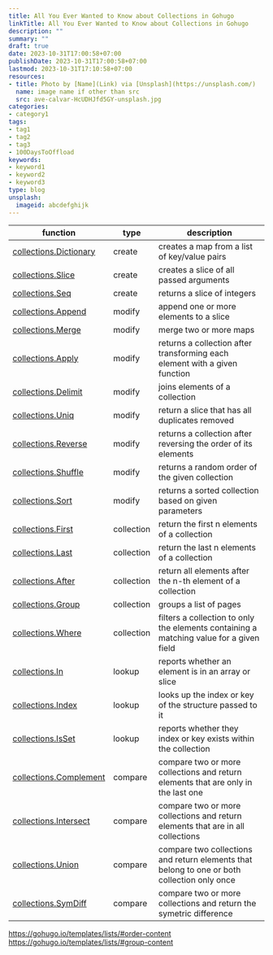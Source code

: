 ```yaml
---
title: All You Ever Wanted to Know about Collections in Gohugo
linkTitle: All You Ever Wanted to Know about Collections in Gohugo
description: ""
summary: ""
draft: true
date: 2023-10-31T17:00:58+07:00
publishDate: 2023-10-31T17:00:58+07:00
lastmod: 2023-10-31T17:10:58+07:00
resources:
- title: Photo by [Name](Link) via [Unsplash](https://unsplash.com/)
  name: image name if other than src
  src: ave-calvar-HcUDHJfd5GY-unsplash.jpg
categories:
- category1
tags:
- tag1
- tag2
- tag3
- 100DaysToOffload
keywords:
- keyword1
- keyword2
- keyword3
type: blog
unsplash:
  imageid: abcdefghijk
---
```


| function | type | description |
| --- | --- | --- |
| [collections.Dictionary]() | create | creates a map from a list of key/value pairs |
| [collections.Slice](https://gohugo.io/functions/collections/slice/) | create | creates a slice of all passed arguments |
| [collections.Seq]() | create | returns a slice of integers |
| [collections.Append](https://gohugo.io/functions/collections/append/) | modify | append one or more elements to a slice |
| [collections.Merge]() | modify | merge two or more maps |
| [collections.Apply]() | modify | returns a collection after transforming each element with a given function |
| [collections.Delimit]() | modify | joins elements of a collection |
| [collections.Uniq]() | modify | return a slice that has all duplicates removed |
| [collections.Reverse]() | modify | returns a collection after reversing the order of its elements |
| [collections.Shuffle]() | modify | returns a random order of the given collection |
| [collections.Sort]() | modify | returns a sorted collection based on given parameters |
| [collections.First]() | collection | return the first n elements of a collection |
| [collections.Last]() | collection | return the last n elements of a collection |
| [collections.After]() | collection | return all elements after the n-th element of a collection |
| [collections.Group]() | collection | groups a list of pages |
| [collections.Where]() | collection | filters a collection to only the elements containing a matching value for a given field |
| [collections.In]() | lookup | reports whether an element is in an array or slice |
| [collections.Index]() | lookup | looks up the index or key of the structure passed to it |
| [collections.IsSet]() | lookup | reports whether they index or key exists within the collection |
| [collections.Complement]() | compare | compare two or more collections and return elements that are only in the last one |
| [collections.Intersect]() | compare | compare two or more collections and return elements that are in all collections |
| [collections.Union]() | compare | compare two collections and return elements that belong to one or both collection only once |
| [collections.SymDiff]() | compare | compare two or more collections and return the symetric difference |

<https://gohugo.io/templates/lists/#order-content>
<https://gohugo.io/templates/lists/#group-content>
